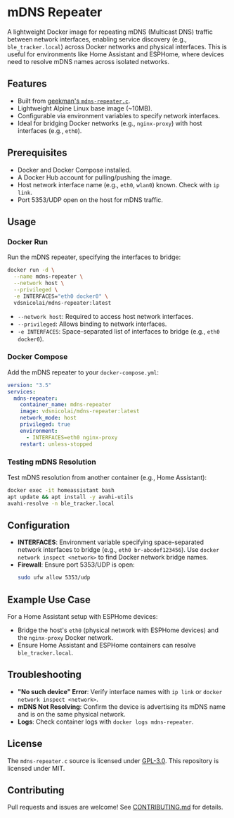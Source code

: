 # mDNS Repeater

A lightweight Docker image for repeating mDNS (Multicast DNS) traffic between network interfaces, enabling service discovery (e.g., `ble_tracker.local`) across Docker networks and physical interfaces. This is useful for environments like Home Assistant and ESPHome, where devices need to resolve mDNS names across isolated networks.

## Features

- Built from [geekman's `mdns-repeater.c`](https://github.com/geekman/mdns-repeater).
- Lightweight Alpine Linux base image (~10MB).
- Configurable via environment variables to specify network interfaces.
- Ideal for bridging Docker networks (e.g., `nginx-proxy`) with host interfaces (e.g., `eth0`).

## Prerequisites

- Docker and Docker Compose installed.
- A Docker Hub account for pulling/pushing the image.
- Host network interface name (e.g., `eth0`, `wlan0`) known. Check with `ip link`.
- Port 5353/UDP open on the host for mDNS traffic.

## Usage

### Docker Run

Run the mDNS repeater, specifying the interfaces to bridge:

```bash
docker run -d \
  --name mdns-repeater \
  --network host \
  --privileged \
  -e INTERFACES="eth0 docker0" \
  vdsnicolai/mdns-repeater:latest
```

- `--network host`: Required to access host network interfaces.
- `--privileged`: Allows binding to network interfaces.
- `-e INTERFACES`: Space-separated list of interfaces to bridge (e.g., `eth0 docker0`).

### Docker Compose

Add the mDNS repeater to your `docker-compose.yml`:

```yaml
version: "3.5"
services:
  mdns-repeater:
    container_name: mdns-repeater
    image: vdsnicolai/mdns-repeater:latest
    network_mode: host
    privileged: true
    environment:
      - INTERFACES=eth0 nginx-proxy
    restart: unless-stopped
```

### Testing mDNS Resolution

Test mDNS resolution from another container (e.g., Home Assistant):

```bash
docker exec -it homeassistant bash
apt update && apt install -y avahi-utils
avahi-resolve -n ble_tracker.local
```

## Configuration

- **INTERFACES**: Environment variable specifying space-separated network interfaces to bridge (e.g., `eth0 br-abcdef123456`). Use `docker network inspect <network>` to find Docker network bridge names.
- **Firewall**: Ensure port 5353/UDP is open:
  ```bash
  sudo ufw allow 5353/udp
  ```

## Example Use Case

For a Home Assistant setup with ESPHome devices:

- Bridge the host's `eth0` (physical network with ESPHome devices) and the `nginx-proxy` Docker network.
- Ensure Home Assistant and ESPHome containers can resolve `ble_tracker.local`.

## Troubleshooting

- **"No such device" Error**: Verify interface names with `ip link` or `docker network inspect <network>`.
- **mDNS Not Resolving**: Confirm the device is advertising its mDNS name and is on the same physical network.
- **Logs**: Check container logs with `docker logs mdns-repeater`.

## License

The `mdns-repeater.c` source is licensed under [GPL-3.0](https://github.com/kennylevinsen/mdns-repeater/blob/master/LICENSE).
This repository is licensed under MIT.

## Contributing

Pull requests and issues are welcome! See [CONTRIBUTING.md](CONTRIBUTING.md) for details.
